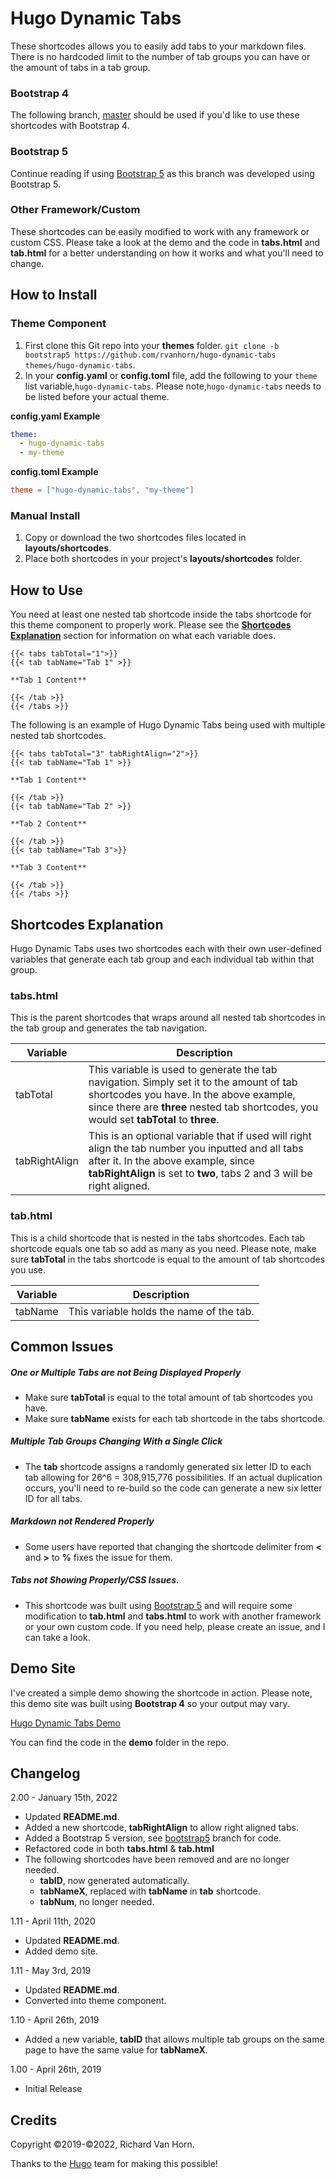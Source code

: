 # Hugo Dynamic Tabs

These shortcodes allows you to easily add tabs to your markdown files. There is no hardcoded limit to the number of tab groups you can have or the amount of tabs in a tab group.

### Bootstrap 4

The following branch, [master](https://github.com/rvanhorn/hugo-dynamic-tabs/tree/master)  should be used if you'd like to use these shortcodes with Bootstrap 4.

### Bootstrap 5

Continue reading if using [Bootstrap 5](https://getbootstrap.com/docs/5.1/) as this branch was developed using Bootstrap 5.

### Other Framework/Custom

These shortcodes can be easily modified to work with any framework or custom CSS. Please take a look at the demo and the code in **tabs.html** and **tab.html** for a better understanding on how it works and what you'll need to change.

## How to Install

### Theme Component

1. First clone this Git repo into your **themes** folder. ``git clone -b bootstrap5 https://github.com/rvanhorn/hugo-dynamic-tabs themes/hugo-dynamic-tabs``.
2. In your **config.yaml** or **config.toml** file, add the following to your ``theme`` list variable,``hugo-dynamic-tabs``. Please note,``hugo-dynamic-tabs`` needs to be listed before your actual theme.

**config.yaml Example**
```yaml
theme:
  - hugo-dynamic-tabs
  - my-theme
```

**config.toml Example**
```toml
theme = ["hugo-dynamic-tabs", "my-theme"]
```

### Manual Install

1. Copy or download the two shortcodes files located in **layouts/shortcodes**.
2. Place both shortcodes in your project's **layouts/shortcodes** folder.

## How to Use

You need at least one nested tab shortcode inside the tabs shortcode for this theme component to properly work. Please see the **[Shortcodes Explanation](#Shortcodes-Explanation)** section for information on what each variable does.

```
{{< tabs tabTotal="1">}}
{{< tab tabName="Tab 1" >}}

**Tab 1 Content**

{{< /tab >}}
{{< /tabs >}}
```

The following is an example of Hugo Dynamic Tabs being used with multiple nested tab shortcodes.

```
{{< tabs tabTotal="3" tabRightAlign="2">}}
{{< tab tabName="Tab 1" >}}

**Tab 1 Content**

{{< /tab >}}
{{< tab tabName="Tab 2" >}}

**Tab 2 Content**

{{< /tab >}}
{{< tab tabName="Tab 3">}}

**Tab 3 Content**

{{< /tab >}}
{{< /tabs >}}
```

## Shortcodes Explanation

Hugo Dynamic Tabs uses two shortcodes each with their own user-defined variables that generate each tab group and each individual tab within that group.

### tabs.html

This is the parent shortcodes that wraps around all nested tab shortcodes in the tab group and generates the tab navigation.

| Variable  | Description |
| --------- | ----------- |
| tabTotal | This variable is used to generate the tab navigation. Simply set it to the amount of tab shortcodes you have. In the above example, since there are **three** nested tab shortcodes, you would set **tabTotal** to **three**.|
| tabRightAlign | This is an optional variable that if used will right align the tab number you inputted and all tabs after it. In the above example, since **tabRightAlign** is set to **two**, tabs 2 and 3 will be right aligned.  |

### tab.html

This is a child shortcode that is nested in the tabs shortcodes. Each tab shortcode equals one tab so add as many as you need. Please note, make sure **tabTotal** in the tabs shortcode is equal to the amount of tab shortcodes you use.

| Variable  | Description |
| --------- | ----------- |
| tabName | This variable holds the name of the tab.  |

## Common Issues

##### One or Multiple Tabs are not Being Displayed Properly

- Make sure **tabTotal** is equal to the total amount of tab shortcodes you have.
- Make sure **tabName** exists for each tab shortcode in the tabs shortcode.

##### Multiple Tab Groups Changing With a Single Click

- The **tab** shortcode assigns a randomly generated six letter ID to each tab allowing for 26^6 = 308,915,776 possibilities. If an actual duplication occurs, you'll need to re-build so the code can generate a new six letter ID for all tabs.

##### Markdown not Rendered Properly

- Some users have reported that changing the shortcode delimiter from **<** and **>** to **%** fixes the issue for them.

##### Tabs not Showing Properly/CSS Issues.

- This shortcode was built using [Bootstrap 5](https://getbootstrap.com/docs/5.1/) and will require some modification to **tab.html** and **tabs.html** to work with another framework or your own custom code. If you need help, please create an issue, and I can take a look.

## Demo Site

I've created a simple demo showing the shortcode in action. Please note, this demo site was built using **Bootstrap 4** so your output may vary.

[Hugo Dynamic Tabs Demo](https://hugo-dynamic-tabs.netlify.com/)

You can find the code in the **demo** folder in the repo.

## Changelog

2.00 - January 15th, 2022
- Updated **README.md**.
- Added a new shortcode, **tabRightAlign** to allow right aligned tabs.
- Added a Bootstrap 5 version, see [bootstrap5](https://github.com/rvanhorn/hugo-dynamic-tabs/tree/bootstrap5) branch for code.
- Refactored code in both **tabs.html** & **tab.html**
- The following shortcodes have been removed and are no longer needed.
    - **tabID**, now generated automatically.
    - **tabNameX**, replaced with **tabName** in  **tab** shortcode.
    - **tabNum**, no longer needed.

1.11 - April 11th, 2020
- Updated **README.md**.
- Added demo site.

1.11 - May 3rd, 2019
- Updated **README.md**.
- Converted into theme component.

1.10 - April 26th, 2019
- Added a new variable, **tabID** that allows multiple tab groups on the same page to have the same value for **tabNameX**.

1.00 - April 26th, 2019
- Initial Release

## Credits

Copyright ©2019-©2022, Richard Van Horn.

Thanks to the [Hugo](https://github.com/gohugoio/hugo) team for making this possible!
